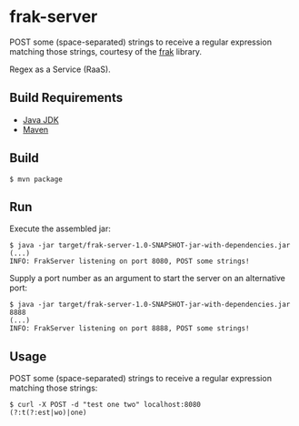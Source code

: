 frak-server
===========

POST some (space-separated) strings to receive a regular expression matching those strings, courtesy of the [frak](https://github.com/noprompt/frak) library.

Regex as a Service (RaaS).

Build Requirements
------------------

* [Java JDK](http://www.oracle.com/technetwork/java/javase/downloads/index.html)
* [Maven](http://maven.apache.org/)

Build
--------

    $ mvn package
    
Run
---

Execute the assembled jar:

    $ java -jar target/frak-server-1.0-SNAPSHOT-jar-with-dependencies.jar
    (...)
    INFO: FrakServer listening on port 8080, POST some strings!

Supply a port number as an argument to start the server on an alternative port:

    $ java -jar target/frak-server-1.0-SNAPSHOT-jar-with-dependencies.jar 8888
    (...)
    INFO: FrakServer listening on port 8888, POST some strings!
    
Usage
-----

POST some (space-separated) strings to receive a regular expression matching those strings:

    $ curl -X POST -d "test one two" localhost:8080
    (?:t(?:est|wo)|one)